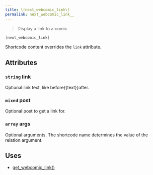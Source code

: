 ```yaml
---
title: \[next_webcomic_link\]
permalink: next_webcomic_link__
---
```


> Display a link to a comic.

```php
[next_webcomic_link]
```

Shortcode content overrides the `link` attribute.

## Attributes

### `string` link
Optional link text, like before\{\{text}}after.

### `mixed` post
Optional post to get a link for.

### `array` args
Optional arguments. The shortcode name determines the
value of the relation argument.

## Uses
- [get_webcomic_link()](get_webcomic_link())

